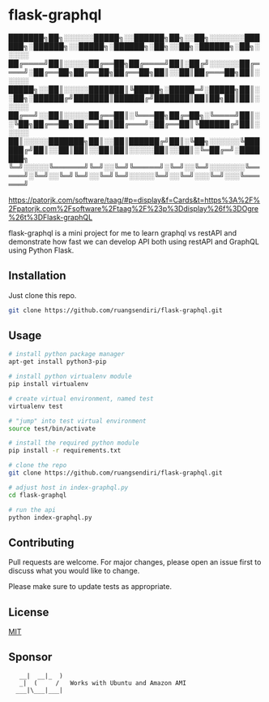 # flask-graphql


███████╗██╗░░░░░░█████╗░░██████╗██╗░░██╗░░░░░░░██████╗░██████╗░░█████╗░██████╗░██╗░░██╗░██████╗░██╗░░░░░
██╔════╝██║░░░░░██╔══██╗██╔════╝██║░██╔╝░░░░░░██╔════╝░██╔══██╗██╔══██╗██╔══██╗██║░░██║██╔═══██╗██║░░░░░
█████╗░░██║░░░░░███████║╚█████╗░█████═╝░█████╗██║░░██╗░██████╔╝███████║██████╔╝███████║██║██╗██║██║░░░░░
██╔══╝░░██║░░░░░██╔══██║░╚═══██╗██╔═██╗░╚════╝██║░░╚██╗██╔══██╗██╔══██║██╔═══╝░██╔══██║╚██████╔╝██║░░░░░
██║░░░░░███████╗██║░░██║██████╔╝██║░╚██╗░░░░░░╚██████╔╝██║░░██║██║░░██║██║░░░░░██║░░██║░╚═██╔═╝░███████╗
╚═╝░░░░░╚══════╝╚═╝░░╚═╝╚═════╝░╚═╝░░╚═╝░░░░░░░╚═════╝░╚═╝░░╚═╝╚═╝░░╚═╝╚═╝░░░░░╚═╝░░╚═╝░░░╚═╝░░░╚══════╝
  

https://patorjk.com/software/taag/#p=display&f=Cards&t=https%3A%2F%2Fpatorjk.com%2Fsoftware%2Ftaag%2F%23p%3Ddisplay%26f%3DOgre%26t%3DFlask-graphQL


flask-graphql is a mini project for me to learn graphql vs restAPI and demonstrate how fast we can develop API both using restAPI and GraphQL using Python Flask.

## Installation

Just clone this repo.

```bash
git clone https://github.com/ruangsendiri/flask-graphql.git
```

## Usage

```bash
# install python package manager
apt-get install python3-pip

# install python virtualenv module
pip install virtualenv

# create virtual environment, named test
virtualenv test

# "jump" into test virtual environment
source test/bin/activate

# install the required python module
pip install -r requirements.txt

# clone the repo
git clone https://github.com/ruangsendiri/flask-graphql.git

# adjust host in index-graphql.py
cd flask-graphql

# run the api
python index-graphql.py
```

## Contributing

Pull requests are welcome. For major changes, please open an issue first
to discuss what you would like to change.

Please make sure to update tests as appropriate.

## License

[MIT](https://choosealicense.com/licenses/mit/)

## Sponsor

       __|  __|_  )
       _|  (     /   Works with Ubuntu and Amazon AMI
      ___|\___|___|

